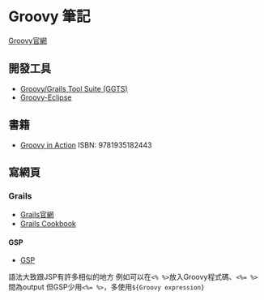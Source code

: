 # Groovy 筆記

[Groovy官網](http://www.groovy-lang.org/)  

## 開發工具
* [Groovy/Grails Tool Suite (GGTS)](https://spring.io/tools/ggts/all)
* [Groovy-Eclipse](https://github.com/groovy/groovy-eclipse/wiki)

## 書籍
* [Groovy in Action](https://www.manning.com/books/groovy-in-action-second-edition) ISBN: 9781935182443 

## 寫網頁
### Grails
* [Grails官網](https://grails.org/index.html)
* [Grails Cookbook](http://grails.asia/)

#### GSP
* [GSP](https://gsp.grails.org/latest/guide/index.html)

語法大致跟JSP有許多相似的地方
例如可以在`<% %>`放入Groovy程式碼、`<%= %>`間為output
但GSP少用`<%= %>`，多使用`${Groovy expression}`
